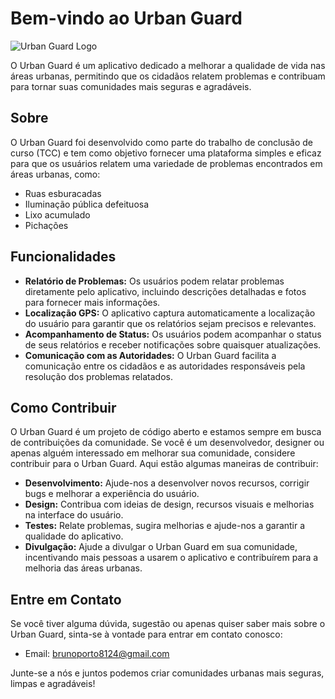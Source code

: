 # Bem-vindo ao Urban Guard

![Urban Guard Logo](https://example.com/urban_guard_logo.png)

O Urban Guard é um aplicativo dedicado a melhorar a qualidade de vida nas áreas urbanas, permitindo que os cidadãos relatem problemas e contribuam para tornar suas comunidades mais seguras e agradáveis.

## Sobre

O Urban Guard foi desenvolvido como parte do trabalho de conclusão de curso (TCC) e tem como objetivo fornecer uma plataforma simples e eficaz para que os usuários relatem uma variedade de problemas encontrados em áreas urbanas, como:

- Ruas esburacadas
- Iluminação pública defeituosa
- Lixo acumulado
- Pichações

## Funcionalidades

- **Relatório de Problemas:** Os usuários podem relatar problemas diretamente pelo aplicativo, incluindo descrições detalhadas e fotos para fornecer mais informações.
- **Localização GPS:** O aplicativo captura automaticamente a localização do usuário para garantir que os relatórios sejam precisos e relevantes.
- **Acompanhamento de Status:** Os usuários podem acompanhar o status de seus relatórios e receber notificações sobre quaisquer atualizações.
- **Comunicação com as Autoridades:** O Urban Guard facilita a comunicação entre os cidadãos e as autoridades responsáveis pela resolução dos problemas relatados.

## Como Contribuir

O Urban Guard é um projeto de código aberto e estamos sempre em busca de contribuições da comunidade. Se você é um desenvolvedor, designer ou apenas alguém interessado em melhorar sua comunidade, considere contribuir para o Urban Guard. Aqui estão algumas maneiras de contribuir:

- **Desenvolvimento:** Ajude-nos a desenvolver novos recursos, corrigir bugs e melhorar a experiência do usuário.
- **Design:** Contribua com ideias de design, recursos visuais e melhorias na interface do usuário.
- **Testes:** Relate problemas, sugira melhorias e ajude-nos a garantir a qualidade do aplicativo.
- **Divulgação:** Ajude a divulgar o Urban Guard em sua comunidade, incentivando mais pessoas a usarem o aplicativo e contribuírem para a melhoria das áreas urbanas.

## Entre em Contato

Se você tiver alguma dúvida, sugestão ou apenas quiser saber mais sobre o Urban Guard, sinta-se à vontade para entrar em contato conosco:

- Email: brunoporto8124@gmail.com

Junte-se a nós e juntos podemos criar comunidades urbanas mais seguras, limpas e agradáveis!

